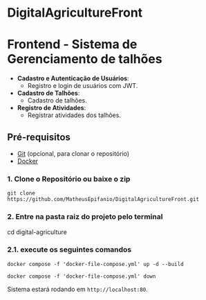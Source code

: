 # DigitalAgricultureFront

# Frontend - Sistema de Gerenciamento de talhões

- **Cadastro e Autenticação de Usuários**:
  - Registro e login de usuários com JWT.
- **Cadastro de Talhões**:
  - Cadastro de talhões.
- **Registro de Atividades**:
  - Registrar atividades dos talhões.
 

## Pré-requisitos
- [Git](https://git-scm.com/) (opcional, para clonar o repositório)
- [Docker](https://www.docker.com)

### 1. Clone o Repositório ou baixe o zip

```Terminal(para o windowns use o powershell)
git clone https://github.com/MatheusEpifanio/DigitalAgricultureFront.git
```
### 2. Entre na pasta raiz do projeto pelo terminal 
cd digital-agriculture

### 2.1. execute os seguintes comandos
```irá subir um container com aplicação
docker compose -f 'docker-file-compose.yml' up -d --build
```

```caso necessário rode para derrubnar o container no docker
docker compose -f 'docker-file-compose.yml' down
```

Sistema estará rodando em `http://localhost:80`.
